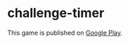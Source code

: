 # challenge-timer
This game is published on <a href="https://play.google.com/store/apps/details?id=com.hundredmsgames.challengetimer">Google Play</a>.
